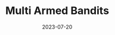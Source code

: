 ---
layout: page
title: "Multi Armed Bandits"
description: "A library contained Multi-Armed Bandit environments built ontop of openai's gym library."
date: 2023-07-20
redirect: "https://github.com/ahadjawaid/multi-armed-bandits"
img: "assets/img/mab.png"
---